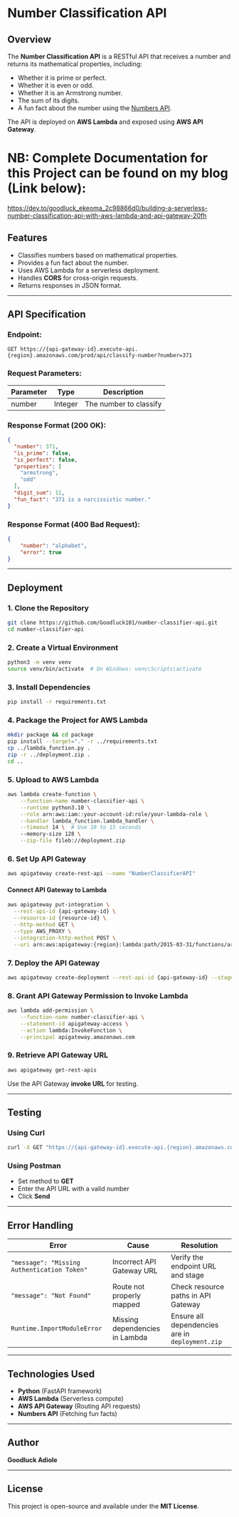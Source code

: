 # Number Classification API

## Overview
The **Number Classification API** is a RESTful API that receives a number and returns its mathematical properties, including:
- Whether it is prime or perfect.
- Whether it is even or odd.
- Whether it is an Armstrong number.
- The sum of its digits.
- A fun fact about the number using the [Numbers API](http://numbersapi.com/).

The API is deployed on **AWS Lambda** and exposed using **AWS API Gateway**.

# NB: Complete Documentation for this Project can be found on my blog (Link below):
https://dev.to/goodluck_ekeoma_2c98866d0/building-a-serverless-number-classification-api-with-aws-lambda-and-api-gateway-20fh

## Features
- Classifies numbers based on mathematical properties.
- Provides a fun fact about the number.
- Uses AWS Lambda for a serverless deployment.
- Handles **CORS** for cross-origin requests.
- Returns responses in JSON format.

---
## API Specification
### **Endpoint:**
```
GET https://{api-gateway-id}.execute-api.{region}.amazonaws.com/prod/api/classify-number?number=371
```

### **Request Parameters:**
| Parameter | Type | Description |
|-----------|------|-------------|
| number | Integer | The number to classify |

### **Response Format (200 OK):**
```json
{
  "number": 371,
  "is_prime": false,
  "is_perfect": false,
  "properties": [
    "armstrong",
    "odd"
  ],
  "digit_sum": 11,
  "fun_fact": "371 is a narcissistic number."
}
```

### **Response Format (400 Bad Request):**
```json
{
    "number": "alphabet",
    "error": true
}
```

---
## Deployment
### **1. Clone the Repository**
```bash
git clone https://github.com/Goodluck101/number-classifier-api.git
cd number-classifier-api
```

### **2. Create a Virtual Environment**
```bash
python3 -m venv venv
source venv/bin/activate  # On Windows: venv\Scripts\activate
```

### **3. Install Dependencies**
```bash
pip install -r requirements.txt
```

### **4. Package the Project for AWS Lambda**
```bash
mkdir package && cd package
pip install --target="." -r ../requirements.txt
cp ../lambda_function.py .
zip -r ../deployment.zip .
cd ..
```

### **5. Upload to AWS Lambda**
```bash
aws lambda create-function \
    --function-name number-classifier-api \
    --runtime python3.10 \
    --role arn:aws:iam::your-account-id:role/your-lambda-role \
    --handler lambda_function.lambda_handler \
    --timeout 14 \  # Use 10 to 15 seconds
    --memory-size 128 \
    --zip-file fileb://deployment.zip
```

### **6. Set Up API Gateway**
```bash
aws apigateway create-rest-api --name "NumberClassifierAPI"
```

#### **Connect API Gateway to Lambda**
```bash
aws apigateway put-integration \
  --rest-api-id {api-gateway-id} \
  --resource-id {resource-id} \
  --http-method GET \
  --type AWS_PROXY \
  --integration-http-method POST \
  --uri arn:aws:apigateway:{region}:lambda:path/2015-03-31/functions/arn:aws:lambda:{region}:{account-id}:function:number-classifier-api/invocations
```

### **7. Deploy the API Gateway**
```bash
aws apigateway create-deployment --rest-api-id {api-gateway-id} --stage-name prod
```

### **8. Grant API Gateway Permission to Invoke Lambda**
```bash
aws lambda add-permission \
    --function-name number-classifier-api \
    --statement-id apigateway-access \
    --action lambda:InvokeFunction \
    --principal apigateway.amazonaws.com
```

### **9. Retrieve API Gateway URL**
```bash
aws apigateway get-rest-apis
```
Use the API Gateway **invoke URL** for testing.

---
## Testing
### **Using Curl**
```bash
curl -X GET "https://{api-gateway-id}.execute-api.{region}.amazonaws.com/prod/api/classify-number?number=371"
```

### **Using Postman**
- Set method to **GET**
- Enter the API URL with a valid number
- Click **Send**

---
## Error Handling
| Error | Cause | Resolution |
|-------|-------|------------|
| `"message": "Missing Authentication Token"` | Incorrect API Gateway URL | Verify the endpoint URL and stage |
| `"message": "Not Found"` | Route not properly mapped | Check resource paths in API Gateway |
| `Runtime.ImportModuleError` | Missing dependencies in Lambda | Ensure all dependencies are in `deployment.zip` |

---
## Technologies Used
- **Python** (FastAPI framework)
- **AWS Lambda** (Serverless compute)
- **AWS API Gateway** (Routing API requests)
- **Numbers API** (Fetching fun facts)

---
## Author
**Goodluck Adiole**

---
## License
This project is open-source and available under the **MIT License**.

